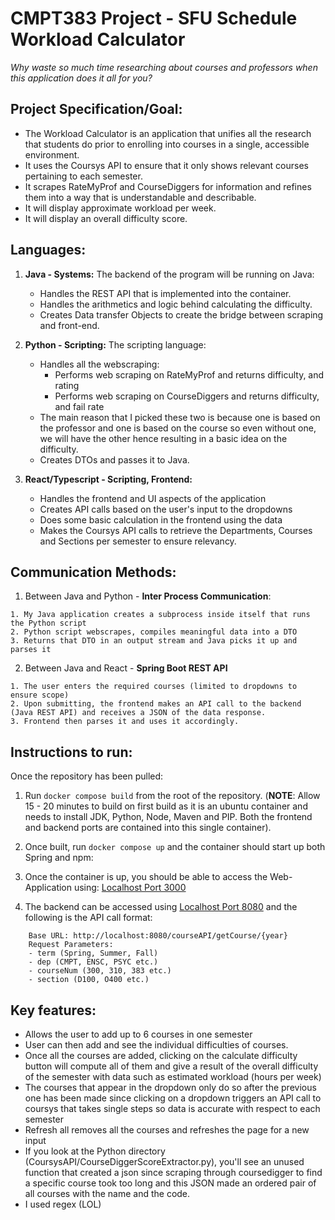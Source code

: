 # CMPT383 Project - SFU Schedule Workload Calculator

*Why waste so much time researching about courses and professors when this application does it all for you?*

**Project Specification/Goal:**
------

- The Workload Calculator is an application that unifies all the research that students do prior to enrolling into courses in a single, accessible environment.
- It uses the Coursys API to ensure that it only shows relevant courses pertaining to each semester.
- It scrapes RateMyProf and CourseDiggers for information and refines them into a way that is understandable and describable.
- It will display approximate workload per week.
- It will display an overall difficulty score.


**Languages:**
------
1. **Java - Systems:** The backend of the program will be running on Java:

	- Handles the REST API that is implemented into the container.
	- Handles the arithmetics and logic behind calculating the difficulty.
	- Creates Data transfer Objects to create the bridge between scraping and front-end.


2. **Python - Scripting:** The scripting language:

	- Handles all the webscraping:
		- Performs web scraping on RateMyProf and returns difficulty, and rating
		- Performs web scraping on CourseDiggers and returns difficulty, and fail rate
	- The main reason that I picked these two is because one is based on the professor and one is based on the course so even without one, we will have the other hence resulting in a basic idea on the difficulty.
	- Creates DTOs and passes it to Java.


3. **React/Typescript - Scripting, Frontend:**

	- Handles the frontend and UI aspects of the application
	- Creates API calls based on the user's input to the dropdowns
	- Does some basic calculation in the frontend using the data
	- Makes the Coursys API calls to retrieve the Departments, Courses and Sections per semester to ensure relevancy.

**Communication Methods:**
------

1. Between Java and Python - **Inter Process Communication**:
```
1. My Java application creates a subprocess inside itself that runs the Python script
2. Python script webscrapes, compiles meaningful data into a DTO
3. Returns that DTO in an output stream and Java picks it up and parses it
```
2. Between Java and React - **Spring Boot REST API**
```
1. The user enters the required courses (limited to dropdowns to ensure scope)
2. Upon submitting, the frontend makes an API call to the backend (Java REST API) and receives a JSON of the data response.
3. Frontend then parses it and uses it accordingly.
```
**Instructions to run:**
------
Once the repository has been pulled:
1. Run `docker compose build` from the root of the repository.
 (**NOTE**: Allow 15 - 20 minutes to build on first build as it is an ubuntu container and needs to install JDK, Python, Node, Maven and PIP. Both the frontend and backend ports are contained into this single container).

2.  Once built, run `docker compose up` and the container should start up both Spring and npm:

3. Once the container is up, you should be able to access the Web-Application using:  [Localhost Port 3000](http://localhost:3000/)

4. The backend can be accessed using [Localhost Port 8080](http://localhost:8080/) and the following is the API call format:
```
	Base URL: http://localhost:8080/courseAPI/getCourse/{year}
	Request Parameters:
	- term (Spring, Summer, Fall)
	- dep (CMPT, ENSC, PSYC etc.)
	- courseNum (300, 310, 383 etc.)
	- section (D100, O400 etc.)
```

**Key features:**
------

- Allows the user to add up to 6 courses in one semester
- User can then add and see the individual difficulties of courses.
- Once all the courses are added, clicking on the calculate difficulty button will compute all of them and give a result of the overall difficulty of the semester with data such as estimated workload (hours per week)
- The courses that appear in the dropdown only do so after the previous one has been made since clicking on a dropdown triggers an API call to coursys that takes single steps so data is accurate with respect to each semester
- Refresh all removes all the courses and refreshes the page for a new input
- If you look at the Python directory (CoursysAPI/CourseDiggerScoreExtractor.py), you'll see an unused function that created a json since scraping through coursedigger to find a specific course took too long and this JSON made an ordered pair of all courses with the name and the code.
- I used regex (LOL)
